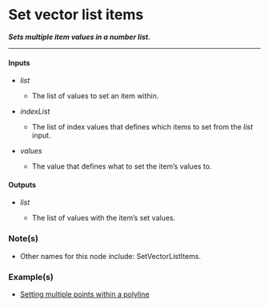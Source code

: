 # Set vector list items

**_Sets multiple item values in a number list._**

---


#### Inputs

* _list_

  * The list of values to set an item within.

* _indexList_

  * The list of  index values that defines which items to set from the _list_ input.

* _values_

  * The value that defines what to set the item’s values to.


#### Outputs

* _list_

  * The list of values with the item’s set values.


### Note(s)

* Other names for this node include: SetVectorListItems.


### Example(s)

* <a href="https://creator.trimble.com/graph?assetURI=whp:839b72cf-42b2-4847-9ccd-7791be6f352b&version=latest" target="_blank">Setting multiple points within a polyline</a>
